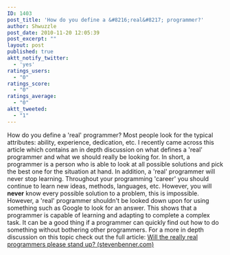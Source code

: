 ```yaml
---
ID: 1403
post_title: 'How do you define a &#8216;real&#8217; programmer?'
author: Shwuzzle
post_date: 2010-11-20 12:05:39
post_excerpt: ""
layout: post
published: true
aktt_notify_twitter:
  - 'yes'
ratings_users:
  - "0"
ratings_score:
  - "0"
ratings_average:
  - "0"
aktt_tweeted:
  - "1"
---
```

How do you define a 'real' programmer? Most people look for the typical attributes: ability, experience, dedication, etc. I recently came across this article which contains an in depth discussion on what defines a 'real' programmer and what we should really be looking for. In short, a programmer is a person who is able to look at all possible solutions and pick the best one for the situation at hand. In addition, a 'real' programmer will never stop learning. Throughout your programming 'career' you should continue to learn new ideas, methods, languages, etc. However, you will <strong>never</strong> know every possible solution to a problem, this is impossible. However, a 'real' programmer shouldn't be looked down upon for using something such as Google to look for an answer. This shows that a programmer is capable of learning and adapting to complete a complex task. It can be a good thing if a programmer can quickly find out how to do something without bothering other programmers. For a more in depth discussion on this topic check out the full article: <a href="http://stevenbenner.com/2010/08/will-the-really-real-programmers-please-stand-up/">Will the really real programmers please stand up? (stevenbenner.com)</a>
